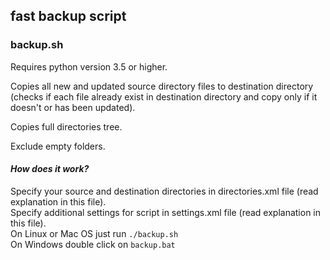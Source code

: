 ## fast backup script
### backup.sh
 Requires python version 3.5 or higher.
 
 Copies all new and updated source directory files to destination directory
 (checks if each file already exist in destination directory and copy only if
 it doesn't or has been updated).
 
 Copies full directories tree.
 
 Exclude empty folders.
 
#### *How does it work?*
 Specify your source and destination directories in directories.xml file (read explanation in this file).  
 Specify additional settings for script in settings.xml file (read explanation in this file).  
 On Linux or Mac OS just run ``` ./backup.sh ```  
 On Windows double click on ``` backup.bat ```  
